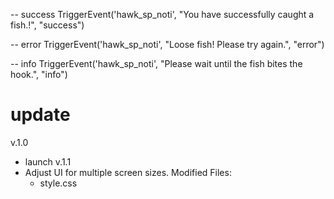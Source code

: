  

-- success
TriggerEvent('hawk_sp_noti', "You have successfully caught a fish.!", "success")

-- error
TriggerEvent('hawk_sp_noti', "Loose fish! Please try again.", "error")

-- info
TriggerEvent('hawk_sp_noti', "Please wait until the fish bites the hook.", "info")

# update
v.1.0 
- launch
v.1.1
- Adjust UI for multiple screen sizes.
  Modified Files:
  - style.css
